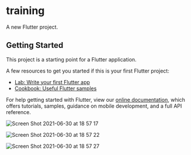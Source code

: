 # training

A new Flutter project.

## Getting Started

This project is a starting point for a Flutter application.

A few resources to get you started if this is your first Flutter project:

- [Lab: Write your first Flutter app](https://flutter.dev/docs/get-started/codelab)
- [Cookbook: Useful Flutter samples](https://flutter.dev/docs/cookbook)

For help getting started with Flutter, view our
[online documentation](https://flutter.dev/docs), which offers tutorials,
samples, guidance on mobile development, and a full API reference.

![Screen Shot 2021-06-30 at 18 57 17](https://user-images.githubusercontent.com/35766952/123941490-29f33c00-d9d5-11eb-9b97-5c6dfc5605f7.png)

![Screen Shot 2021-06-30 at 18 57 22](https://user-images.githubusercontent.com/35766952/123941535-35466780-d9d5-11eb-9f2e-7c6889846c82.png)

![Screen Shot 2021-06-30 at 18 57 27](https://user-images.githubusercontent.com/35766952/123941551-3a0b1b80-d9d5-11eb-99da-c0173c25c417.png)

